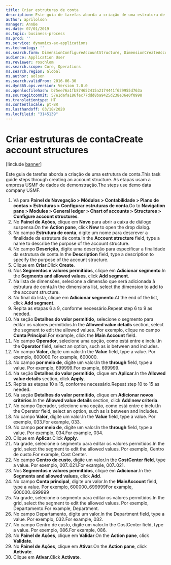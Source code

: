 ```yaml
---
title: Criar estruturas de conta
description: Este guia de tarefas aborda a criação de uma estrutura de conta.
author: aprilolson
manager: AnnBe
ms.date: 07/01/2019
ms.topic: business-process
ms.prod: ''
ms.service: dynamics-ax-applications
ms.technology: ''
ms.search.form: DimensionConfigureAccountStructure, DimensionCreateAccountStructure, DimensionHierarchyAddLevel, DimensionHierarchyConstraintActivate
audience: Application User
ms.reviewer: roschlom
ms.search.scope: Core, Operations
ms.search.region: Global
ms.author: aolson
ms.search.validFrom: 2016-06-30
ms.dyn365.ops.version: Version 7.0.0
ms.openlocfilehash: b75ee76a1fb874652415a2174441f629955d763a
ms.sourcegitcommit: 57e1dafa186fec77ddd8ba9425d238e36e0f0998
ms.translationtype: HT
ms.contentlocale: pt-BR
ms.lasthandoff: 03/18/2020
ms.locfileid: "3145139"
---
```

# <a name="create-account-structures"></a><span data-ttu-id="eedc9-103">Criar estruturas de conta</span><span class="sxs-lookup"><span data-stu-id="eedc9-103">Create account structures</span></span>

[!include [banner](../../includes/banner.md)]

<span data-ttu-id="eedc9-104">Este guia de tarefas aborda a criação de uma estrutura de conta.</span><span class="sxs-lookup"><span data-stu-id="eedc9-104">This task guide steps through creating an account structure.</span></span> <span data-ttu-id="eedc9-105">As etapas usam a empresa USMF de dados de demonstração.</span><span class="sxs-lookup"><span data-stu-id="eedc9-105">The steps use demo data company USMF.</span></span>

1. <span data-ttu-id="eedc9-106">Vá para **Painel de Navegação > Módulos > Contabilidade > Plano de contas > Estruturas > Configurar estruturas de conta**.</span><span class="sxs-lookup"><span data-stu-id="eedc9-106">Go to **Navigation pane > Modules > General ledger > Chart of accounts > Structures > Configure account structures**.</span></span>
2. <span data-ttu-id="eedc9-107">No **Painel de Ações**, clique em **Novo** para abrir a caixa de diálogo suspensa.</span><span class="sxs-lookup"><span data-stu-id="eedc9-107">On the **Action pane**, click **New** to open the drop dialog.</span></span>
3. <span data-ttu-id="eedc9-108">No campo **Estrutura de conta**, digite um nome para descrever a finalidade da estrutura de conta.</span><span class="sxs-lookup"><span data-stu-id="eedc9-108">In the **Account structure** field, type a name to describe the purpose of the account structure.</span></span>
4. <span data-ttu-id="eedc9-109">No campo **Descrição**, digite uma descrição para especificar a finalidade da estrutura de conta.</span><span class="sxs-lookup"><span data-stu-id="eedc9-109">In the **Description** field, type a description to specify the purpose of the account structure.</span></span>
5. <span data-ttu-id="eedc9-110">Clique em **Criar**.</span><span class="sxs-lookup"><span data-stu-id="eedc9-110">Click **Create**.</span></span>
6. <span data-ttu-id="eedc9-111">Nos **Segmentos e valores permitidos**, clique em **Adicionar segmento**.</span><span class="sxs-lookup"><span data-stu-id="eedc9-111">In the **Segments and allowed values**, click **Add segment**.</span></span>
7. <span data-ttu-id="eedc9-112">Na lista de dimensões, selecione a dimensão que será adicionada à estrutura de conta.</span><span class="sxs-lookup"><span data-stu-id="eedc9-112">In the dimensions list, select the dimension to add to the account structure.</span></span>
8. <span data-ttu-id="eedc9-113">No final da lista, clique em **Adicionar segmento**.</span><span class="sxs-lookup"><span data-stu-id="eedc9-113">At the end of the list, click **Add segment**.</span></span>
9. <span data-ttu-id="eedc9-114">Repita as etapas 6 a 9, conforme necessário.</span><span class="sxs-lookup"><span data-stu-id="eedc9-114">Repeat step 6 to 9 as needed.</span></span>
10. <span data-ttu-id="eedc9-115">Na seção **Detalhes do valor permitido**, selecione o segmento para editar os valores permitidos.</span><span class="sxs-lookup"><span data-stu-id="eedc9-115">In the **Allowed value details** section, select the segment to edit the allowed values.</span></span>
    <span data-ttu-id="eedc9-116">Por exemplo, clique no campo **Conta Principal**.</span><span class="sxs-lookup"><span data-stu-id="eedc9-116">For example, click the **Main Account** field.</span></span>  
11. <span data-ttu-id="eedc9-117">No campo **Operador**, selecione uma opção, como está entre e inclui.</span><span class="sxs-lookup"><span data-stu-id="eedc9-117">In the **Operator** field, select an option, such as is between and includes.</span></span>
12. <span data-ttu-id="eedc9-118">No campo **Valor**, digite um valor.</span><span class="sxs-lookup"><span data-stu-id="eedc9-118">In the **Value** field, type a value.</span></span> <span data-ttu-id="eedc9-119">Por exemplo, 600000.</span><span class="sxs-lookup"><span data-stu-id="eedc9-119">For example, 600000.</span></span>  
13. <span data-ttu-id="eedc9-120">No campo **por meio de**, digite um valor.</span><span class="sxs-lookup"><span data-stu-id="eedc9-120">In the **through** field, type a value.</span></span> <span data-ttu-id="eedc9-121">Por exemplo, 699999.</span><span class="sxs-lookup"><span data-stu-id="eedc9-121">For example, 699999.</span></span>  
14. <span data-ttu-id="eedc9-122">Na seção **Detalhes do valor permitido**, clique em **Aplicar**.</span><span class="sxs-lookup"><span data-stu-id="eedc9-122">In the **Allowed value details** section, click **Apply**.</span></span>
15. <span data-ttu-id="eedc9-123">Repita as etapas 10 a 15, conforme necessário.</span><span class="sxs-lookup"><span data-stu-id="eedc9-123">Repeat step 10 to 15 as needed.</span></span>  
16. <span data-ttu-id="eedc9-124">Na seção **Detalhes do valor permitido**, clique em **Adicionar novos critérios**.</span><span class="sxs-lookup"><span data-stu-id="eedc9-124">In the **Allowed value details** section, click **Add new criteria**.</span></span>
17. <span data-ttu-id="eedc9-125">No campo Operador, selecione uma opção, como está entre e inclui.</span><span class="sxs-lookup"><span data-stu-id="eedc9-125">In the Operator field, select an option, such as is between and includes.</span></span>
18. <span data-ttu-id="eedc9-126">No campo **Valor**, digite um valor.</span><span class="sxs-lookup"><span data-stu-id="eedc9-126">In the **Value** field, type a value.</span></span> <span data-ttu-id="eedc9-127">Por exemplo, 033.</span><span class="sxs-lookup"><span data-stu-id="eedc9-127">For example, 033.</span></span>  
19. <span data-ttu-id="eedc9-128">No campo **por meio de**, digite um valor.</span><span class="sxs-lookup"><span data-stu-id="eedc9-128">In the **through** field, type a value.</span></span> <span data-ttu-id="eedc9-129">Por exemplo, 034.</span><span class="sxs-lookup"><span data-stu-id="eedc9-129">For example, 034.</span></span>  
20. <span data-ttu-id="eedc9-130">Clique em **Aplicar**.</span><span class="sxs-lookup"><span data-stu-id="eedc9-130">Click **Apply**.</span></span>
21. <span data-ttu-id="eedc9-131">Na grade, selecione o segmento para editar os valores permitidos.</span><span class="sxs-lookup"><span data-stu-id="eedc9-131">In the grid, select the segment to edit the allowed values.</span></span> <span data-ttu-id="eedc9-132">Por exemplo, Centro de custo.</span><span class="sxs-lookup"><span data-stu-id="eedc9-132">For example, Cost Center.</span></span>  
22. <span data-ttu-id="eedc9-133">No campo **Centro de custo**, digite um valor.</span><span class="sxs-lookup"><span data-stu-id="eedc9-133">In the **CostCenter field**, type a value.</span></span> <span data-ttu-id="eedc9-134">Por exemplo, 007..021.</span><span class="sxs-lookup"><span data-stu-id="eedc9-134">For example, 007..021.</span></span>  
23. <span data-ttu-id="eedc9-135">Nos **Segmentos e valores permitidos**, clique em **Adicionar**.</span><span class="sxs-lookup"><span data-stu-id="eedc9-135">In the **Segments and allowed values**, click **Add**.</span></span>
24. <span data-ttu-id="eedc9-136">No campo **Conta principal**, digite um valor.</span><span class="sxs-lookup"><span data-stu-id="eedc9-136">In the **MainAccount** field, type a value.</span></span> <span data-ttu-id="eedc9-137">Por exemplo, 600000..699999</span><span class="sxs-lookup"><span data-stu-id="eedc9-137">For example, 600000..699999</span></span>  
25. <span data-ttu-id="eedc9-138">Na grade, selecione o segmento para editar os valores permitidos.</span><span class="sxs-lookup"><span data-stu-id="eedc9-138">In the grid, select the segment to edit the allowed values.</span></span> <span data-ttu-id="eedc9-139">Por exemplo, Departamento.</span><span class="sxs-lookup"><span data-stu-id="eedc9-139">For example, Department.</span></span>  
26. <span data-ttu-id="eedc9-140">No campo Departamento, digite um valor.</span><span class="sxs-lookup"><span data-stu-id="eedc9-140">In the Department field, type a value.</span></span> <span data-ttu-id="eedc9-141">Por exemplo, 032.</span><span class="sxs-lookup"><span data-stu-id="eedc9-141">For example, 032.</span></span>  
27. <span data-ttu-id="eedc9-142">No campo Centro de custo, digite um valor.</span><span class="sxs-lookup"><span data-stu-id="eedc9-142">In the CostCenter field, type a value.</span></span> <span data-ttu-id="eedc9-143">Por exemplo, 086.</span><span class="sxs-lookup"><span data-stu-id="eedc9-143">For example, 086.</span></span>  
28. <span data-ttu-id="eedc9-144">No **Painel de Ações**, clique em **Validar**.</span><span class="sxs-lookup"><span data-stu-id="eedc9-144">On the **Action pane**, click **Validate**.</span></span>
29. <span data-ttu-id="eedc9-145">No **Painel de Ações**, clique em **Ativar**.</span><span class="sxs-lookup"><span data-stu-id="eedc9-145">On the **Action pane**, click **Activate**.</span></span>
30. <span data-ttu-id="eedc9-146">Clique em **Ativar**.</span><span class="sxs-lookup"><span data-stu-id="eedc9-146">Click **Activate**.</span></span>

